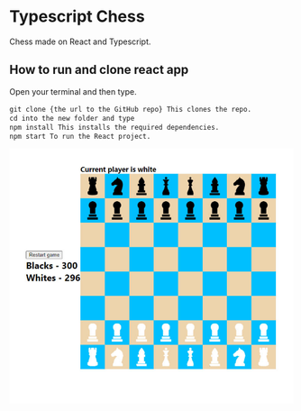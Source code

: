 # Typescript Chess

Chess made on React and Typescript.

## How to run and clone react app

Open your terminal and then type. 
```
git clone {the url to the GitHub repo} This clones the repo.
cd into the new folder and type 
npm install This installs the required dependencies.
npm start To run the React project.
```
![Chess](https://github.com/eugeny11/Typescript-Chess/raw/main/src/img/1.jpg)

